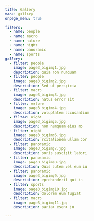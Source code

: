 ```yaml
---
title: Gallery
menu: gallery
onpage_menu: true

filters:
  - name: people
  - name: macro
  - name: nature
  - name: night
  - name: panoramic
  - name: sports 
gallery:
  - filter: people
    image: page3_bigimg1.jpg
    description: quia non numquam
  - filter: people
    image: page3_bigimg2.jpg
    description: Sed ut perspicia
  - filter: macro
    image: page3_bigimg3.jpg
    description: natus error sit
  - filter: nature
    image: page3_bigimg4.jpg
    description: voluptatem accusantium
  - filter: night
    image: page3_bigimg5.jpg
    description: non numquam eius mo
  - filter: night
    image: page3_bigimg6.jpg
    description: rcitationem ullam cor
  - filter: panoramic
    image: page3_bigimg7.jpg
    description: poris suscipit labori
  - filter: panoramic
    image: page3_bigimg8.jpg
    description: Quis autem vel eum iu
  - filter: panoramic
    image: page3_bigimg9.jpg
    description: eprehenderit qui in
  - filter: sports
    image: page3_bigimg10.jpg
    description: dolorem eum fugiat
  - filter: macro
    image: page3_bigimg11.jpg
    description: pariat esent ju

---
```

